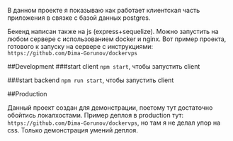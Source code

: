 

В данном проекте я показываю как работает клиентская часть приложения в связке с базой данных postgres.

Бекенд написан также на js (express+sequelize). Можно запустить на любом сервере с использованием docker и nginx. Вот пример проекта, 
готового к запуску на сервере c инструкциями: `https://github.com/Dima-Gorunov/dockervps`


##Development
###start client 
`npm start`, чтобы запустить client 


###start backend
`npm run start`, чтобы запустить client

##Production

Данный проект создан для демонстрации, поетому тут достаточно обойтись локалхостами. Пример деплоя в production тут: `https://github.com/Dima-Gorunov/dockervps`, но там я не делал упор на css. Только демонстрация умений деплоя.